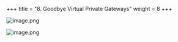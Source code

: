 +++
title = "8. Goodbye Virtual Private Gateways"
weight = 8
+++


![image.png](images/008-viii-clean-it-up/40-image.png)


![image.png](images/008-viii-clean-it-up/40-image.png)


